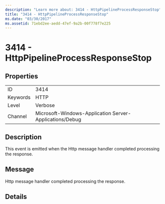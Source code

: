 ```yaml
---
description: "Learn more about: 3414 - HttpPipelineProcessResponseStop"
title: "3414 - HttpPipelineProcessResponseStop"
ms.date: "03/30/2017"
ms.assetid: 71ebd2ee-aedd-47ef-9a2b-00f778f7e225
---
```

# 3414 - HttpPipelineProcessResponseStop

## Properties  
  
|||  
|-|-|  
|ID|3414|  
|Keywords|HTTP|  
|Level|Verbose|  
|Channel|Microsoft-Windows-Application Server-Applications/Debug|  
  
## Description  

 This event is emitted when the Http message handler completed processing the response.  
  
## Message  

 Http message handler completed processing the response.  
  
## Details
